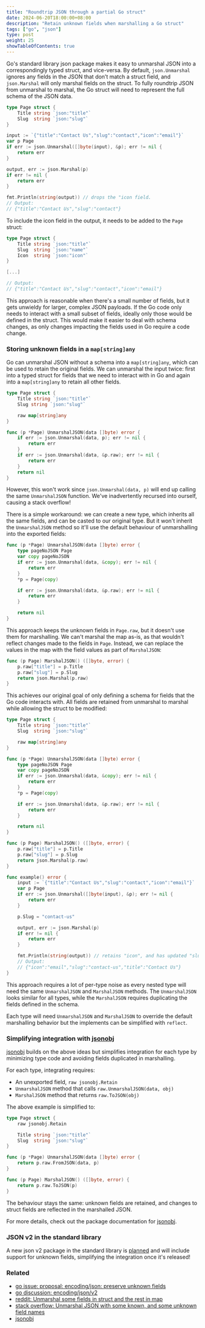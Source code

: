 ```yaml
---
title: "Roundtrip JSON through a partial Go struct"
date: 2024-06-20T18:00:00+08:00
description: "Retain unknown fields when marshalling a Go struct"
tags: ["go", "json"]
type: post
weight: 25
showTableOfContents: true
---
```


Go's standard library json package makes it easy
to unmarshal JSON into a correspondingly typed struct, and vice-versa.
By default, `json.Unmarshal` ignores any fields in the JSON
that don’t match a struct field,
and `json.Marshal` will only marshal fields on the struct.
To fully roundtrip JSON from unmarshal to marshal,
the Go struct will need to represent the full schema of the JSON data.

```go
type Page struct {
	Title string `json:"title"`
	Slug  string `json:"slug"`
}

input := `{"title":"Contact Us","slug":"contact","icon":"email"}`
var p Page
if err := json.Unmarshal([]byte(input), &p); err != nil {
	return err
}

output, err := json.Marshal(p)
if err != nil {
	return err
}

fmt.Println(string(output)) // drops the "icon field.
// Output:
// {"title":"Contact Us","slug":"contact"}
```

To include the icon field in the output,
it needs to be added to the `Page` struct:

```go
type Page struct {
	Title string `json:"title"`
	Slug  string `json:"name"`
	Icon  string `json:"icon"`
}

[...]

// Output:
// {"title":"Contact Us","slug":"contact","icon":"email"}
```

This approach is reasonable when there's a small number of fields,
but it gets unwieldy for larger, complex JSON payloads.
If the Go code only needs to interact with a small subset of fields,
ideally only those would be defined in the struct.
This would make it easier to deal with schema changes,
as only changes impacting the fields used in Go
require a code change.

### Storing unknown fields in a `map[string]any`

Go can unmarshal JSON without a schema into a `map[string]any`,
which can be used to retain the original fields.
We can unmarshal the input twice:
first into a typed struct for fields that we need to interact with in Go
and again into a `map[string]any` to retain all other fields.

```go
type Page struct {
	Title string `json:"title"`
	Slug string `json:"slug"`

	raw map[string]any
}

func (p *Page) UnmarshalJSON(data []byte) error {
	if err := json.Unmarshal(data, p); err != nil {
		return err
	}
	if err := json.Unmarshal(data, &p.raw); err != nil {
		return err
	}
	return nil
}
```

However, this won't work since `json.Unmarshal(data, p)`
will end up calling the same `UnmarshalJSON` function.
We've inadvertently recursed into ourself, causing a stack overflow!

There is a simple workaround: we can create a new type,
which inherits all the same fields,
and can be casted to our original type.
But it won't inherit the `UnmarshalJSON` method
so it'll use the default behaviour of unmarshalling
into the exported fields:

```go
func (p *Page) UnmarshalJSON(data []byte) error {
	type pageNoJSON Page
	var copy pageNoJSON
	if err := json.Unmarshal(data, &copy); err != nil {
		return err
	}
	*p = Page(copy)

	if err := json.Unmarshal(data, &p.raw); err != nil {
		return err
	}

	return nil
}
```

This approach keeps the unknown fields in `Page.raw`,
but it doesn't use them for marshalling.
We can't marshal the map as-is,
as that wouldn't reflect changes made to the fields in `Page`.
Instead, we can replace the values in the map
with the field values as part of `MarshalJSON`:

```go
func (p Page) MarshalJSON() ([]byte, error) {
	p.raw["title"] = p.Title
	p.raw["slug"] = p.Slug
	return json.Marshal(p.raw)
}
```

This achieves our original goal
of only defining a schema
for fields that the Go code interacts with.
All fields are retained from unmarshal to marshal
while allowing the struct to be modified:

```go
type Page struct {
	Title string `json:"title"`
	Slug  string `json:"slug"`

	raw map[string]any
}

func (p *Page) UnmarshalJSON(data []byte) error {
	type pageNoJSON Page
	var copy pageNoJSON
	if err := json.Unmarshal(data, &copy); err != nil {
		return err
	}
	*p = Page(copy)

	if err := json.Unmarshal(data, &p.raw); err != nil {
		return err
	}

	return nil
}

func (p Page) MarshalJSON() ([]byte, error) {
	p.raw["title"] = p.Title
	p.raw["slug"] = p.Slug
	return json.Marshal(p.raw)
}

func example() error {
	input := `{"title":"Contact Us","slug":"contact","icon":"email"}`
	var p Page
	if err := json.Unmarshal([]byte(input), &p); err != nil {
		return err
	}

	p.Slug = "contact-us"

	output, err := json.Marshal(p)
	if err != nil {
		return err
	}

	fmt.Println(string(output)) // retains "icon", and has updated "slug"
	// Output:
	// {"icon":"email","slug":"contact-us","title":"Contact Us"}
}
```

This approach requires a lot of per-type noise
as every nested type will need the same
`UnmarshalJSON` and `MarshalJSON` methods.
The `UnmarshalJSON` looks similar for all types,
while the `MarshalJSON` requires duplicating the fields
defined in the schema.

Each type will need `UnmarshalJSON` and `MarshalJSON`
to override the default marshalling behavior
but the implements can be simplified with `reflect`.

### Simplifying integration with [jsonobj]

[jsonobj] builds on the above ideas
but simplifies integration for each type
by minimizing type code
and avoiding fields duplicated in marshalling.

For each type, integrating requires:

 * An unexported field, `raw jsonobj.Retain`
 * `UnmarshalJSON` method that calls `raw.UnmarshalJSON(data, obj)`
 * `MarshalJSON` method that returns `raw.ToJSON(obj)`

The above example is simplified to:

```go
type Page struct {
	raw jsonobj.Retain

	Title string `json:"title"`
	Slug  string `json:"slug"`
}

func (p *Page) UnmarshalJSON(data []byte) error {
	return p.raw.FromJSON(data, p)
}

func (p Page) MarshalJSON() ([]byte, error) {
	return p.raw.ToJSON(p)
}
```

The behaviour stays the same:
unknown fields are retained,
and changes to struct fields are reflected
in the marshalled JSON.

For more details, check out the package documentation
for [jsonobj].

### JSON v2 in the standard library

A new json v2 package in the standard library
is [planned](https://github.com/golang/go/discussions/63397)
and will include support for unknown fields,
simplifying the integration once it's released!

### Related

 * [go issue: proposal: encoding/json: preserve unknown fields](https://github.com/golang/go/issues/22533)
 * [go discussion: encoding/json/v2](https://github.com/golang/go/discussions/63397)
 * [reddit: Unmarshal some fields in struct and the rest in map](https://www.reddit.com/r/golang/comments/q4gyr9/unmarshal_some_fields_in_struct_and_the_rest_in/)
 * [stack overflow: Unmarshal JSON with some known, and some unknown field names](https://stackoverflow.com/questions/33436730/unmarshal-json-with-some-known-and-some-unknown-field-names)
 * [jsonobj]

[jsonobj]: https://pkg.go.dev/github.com/prashantv/pkg/jsonobj

